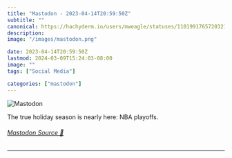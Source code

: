 ```yaml
---
title: "Mastodon - 2023-04-14T20:59:50Z"
subtitle: ""
canonical: https://hachyderm.io/users/mweagle/statuses/110199176572032137
description:
image: "/images/mastodon.png"

date: 2023-04-14T20:59:50Z
lastmod: 2024-03-09T15:24:03-08:00
image: ""
tags: ["Social Media"]

categories: ["mastodon"]
---
```

![Mastodon](/images/mastodon.png)

<p>The true holiday season is nearly here: NBA playoffs.</p>


###### [Mastodon Source 🐘](https://hachyderm.io/@mweagle/110199176572032137)

___
